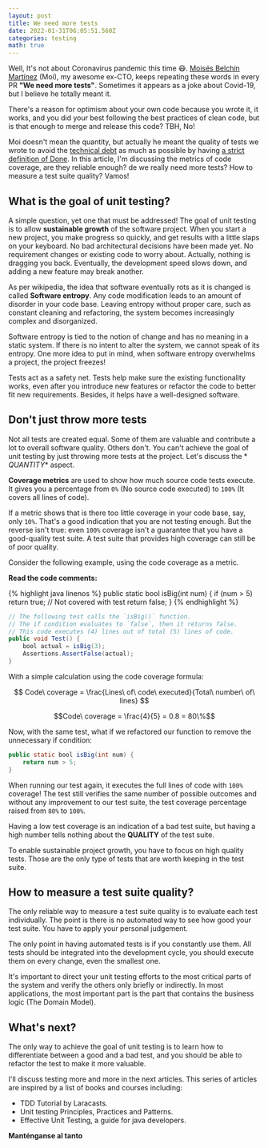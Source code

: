 ```yaml
---
layout: post
title: We need more tests
date: 2022-01-31T06:05:51.560Z
categories: testing
math: true
---
```


Well, It's not about Coronavirus pandemic this time 😷. [Moisés Belchín Martínez](https://moisesbm.wordpress.com/) (Moi),
my awesome ex-CTO, keeps repeating these words in every PR **"We need more tests"**. Sometimes it appears as a joke
about Covid-19, but I believe he totally meant it.

There's a reason for optimism about your own code because you wrote it, it works, and you did your best following the
best practices of clean code, but is that enough to merge and release this code? TBH, No!

Moi doesn't mean the quantity, but actually he meant the quality of tests we wrote to avoid
the [technical debt](https://www.atlassian.com/agile/software-development/technical-debt) as much as possible by
having [a strict definition of Done](https://www.linkedin.com/feed/update/urn:li:activity:6886937179793223680?commentUrn=urn%3Ali%3Acomment%3A%28activity%3A6886937179793223680%2C6888937049659854849%29).
In this article, I'm discussing the metrics of code coverage, are they reliable enough? de we really need more tests?
How to measure a test suite quality? Vamos!

## What is the goal of unit testing?

A simple question, yet one that must be addressed! The goal of unit testing is to allow **sustainable growth** of the
software project. When you start a new project, you make progress so quickly, and get results with a little slaps on
your keyboard. No bad architectural decisions have been made yet. No requirement changes or existing code to worry
about. Actually, nothing is dragging you back. Eventually, the development speed slows down, and adding a new feature
may break another.

As per wikipedia, the idea that software eventually rots as it is changed is called **Software entropy**. Any code
modification leads to an amount of disorder in your code base. Leaving entropy without proper care, such as constant
cleaning and refactoring, the system becomes increasingly complex and disorganized.

Software entropy is tied to the notion of change and has no meaning in a static system. If there is no intent to alter
the system, we cannot speak of its entropy. One more idea to put in mind, when software entropy overwhelms a project,
the project freezes!

Tests act as a safety net. Tests help make sure the existing functionality works, even after you introduce new features
or refactor the code to better fit new requirements. Besides, it helps have a well-designed software.

## Don't just throw more tests

Not all tests are created equal. Some of them are valuable and contribute a lot to overall software quality. Others
don't. You can't achieve the goal of unit testing by just throwing more tests at the project. Let's discuss the *
*QUANTITY** aspect.

**Coverage metrics** are used to show how much source code tests execute. It gives you a percentage from `0%` (No source
code executed) to `100%` (It covers all lines of code).

If a metric shows that is there too little coverage in your code base, say, only `10%`. That's a good indication that
you are not testing enough. But the reverse isn't true: even `100%` coverage isn't a guarantee that you have a
good-quality test suite. A test suite that provides high coverage can still be of poor quality.

Consider the following example, using the code coverage as a metric.

**Read the code comments:**

{% highlight java linenos %}
public static bool isBig(int num) {
if (num > 5)
return true; // Not covered with test
return false;
}
{% endhighlight %}

```java
// The following test calls the `isBig()` function. 
// The if condition evaluates to `false`, then it returns false.
// This code executes (4) lines out of total (5) lines of code.
public void Test() {
    bool actual = isBig(3);
    Assertions.AssertFalse(actual);
}
```

With a simple calculation using the code coverage formula:

$$ Code\ coverage = \frac{Lines\ of\ code\ executed}{Total\ number\ of\ lines} $$

$$Code\ coverage = \frac{4}{5} = 0.8 = 80\%$$

Now, with the same test, what if we refactored our function to remove the unnecessary if condition:

```java
public static bool isBig(int num) {
    return num > 5;
}
```

When running our test again, it executes the full lines of code with `100%` coverage! The test still verifies the same
number of possible outcomes and without any improvement to our test suite, the test coverage percentage raised
from `80%` to `100%`.

<p class="note">
Having a low test coverage is an indication of a bad test suite, but having a high number tells nothing about the <strong>QUALITY</strong> of the test suite.
</p>

To enable sustainable project growth, you have to focus on high quality tests. Those are the only type of tests that are
worth keeping in the test suite.

## How to measure a test suite quality?

The only reliable way to measure a test suite quality is to evaluate each test individually. The point is there is no
automated way to see how good your test suite. You have to apply your personal judgement.

The only point in having automated tests is if you constantly use them. All tests should be integrated into the
development cycle, you should execute them on every change, even the smallest one.

It's important to direct your unit testing efforts to the most critical parts of the system and verify the others only
briefly or indirectly. In most applications, the most important part is the part that contains the business logic (The
Domain Model).

## What's next?

The only way to achieve the goal of unit testing is to learn how to differentiate between a good and a bad test, and you
should be able to refactor the test to make it more valuable.

I'll discuss testing more and more in the next articles. This series of articles are inspired by a list of books and
courses including:

- TDD Tutorial by Laracasts.
- Unit testing Principles, Practices and Patterns.
- Effective Unit Testing, a guide for java developers.

**Manténganse al tanto**
